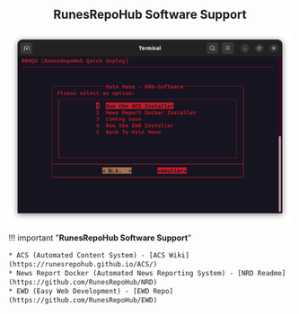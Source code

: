 <div align="center">

<h2> RunesRepoHub Software Support </h2>

<img src="../../../Images/RRH.png">

</div>

!!! important "**RunesRepoHub Software Support**"

    * ACS (Automated Content System) - [ACS Wiki](https://runesrepohub.github.io/ACS/)
    * News Report Docker (Automated News Reporting System) - [NRD Readme](https://github.com/RunesRepoHub/NRD)
    * EWD (Easy Web Development) - [EWD Repo](https://github.com/RunesRepoHub/EWD)
